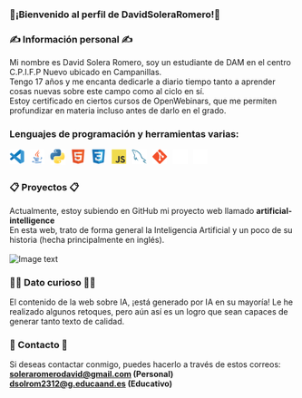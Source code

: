 ### 👋¡Bienvenido al perfil de DavidSoleraRomero!👋

### ✍ Información personal ✍
Mi nombre es David Solera Romero, soy un estudiante de DAM en el centro C.P.I.F.P Nuevo ubicado en Campanillas. <br>
Tengo 17 años y me encanta dedicarle a diario tiempo tanto a aprender cosas nuevas sobre este campo como al ciclo en sí. <br>
Estoy certificado en ciertos cursos de OpenWebinars, que me permiten profundizar en materia incluso antes de darlo en el grado. <br>

### Lenguajes de programación y herramientas varias:

<img align="left" alt="Visual Studio Code" width="26px" src="./img/visual_studio_code.svg" style="padding-right:10px;" />
<img align="left" alt="Java" width="26px" src="./img/java.png" style="padding-right:10px;" />
<img align="left" alt="Python" width="26px" src="./img/python.png" style="padding-right:10px;" />
<img align="left" alt="HTML5" width="26px" src="./img/html.svg" style="padding-right:10px;" />
<img align="left" alt="CSS3" width="26px" src="./img/css.svg" style="padding-right:10px;" />
<img align="left" alt="JavaScript" width="26px" src="./img/js.svg" style="padding-right:10px;" />
<img align="left" alt="MySQL" width="26px" src="./img/mysql.svg" style="padding-right:10px;" />
<img align="left" alt="Git" width="26px" src="./img/git.svg" style="padding-right:10px;" />
<img align="left" alt="GitHub" width="26px" src="./img/github.png" style="padding-right:10px;" />
<img align="left" alt="Terminal" width="26px" src="./img/terminal_dark.svg" /><br><br>

### 📋 Proyectos 📋
Actualmente, estoy subiendo en GitHub mi proyecto web llamado <strong> artificial-intelligence </strong> <br>
En esta web, trato de forma general la Inteligencia Artificial y un poco de su historia (hecha principalmente en inglés). <br>
<br>
![Image text](https://github.com/DavidSoleraRomero/DavidSoleraRomero/blob/main/ai-gif.gif)

### 😶‍🌫️ Dato curioso 😶‍🌫️
El contenido de la web sobre IA, ¡está generado por IA en su mayoría!
Le he realizado algunos retoques, pero aún así es un logro que sean capaces de generar tanto texto de calidad.

### 📩 Contacto 📩
Si deseas contactar conmigo, puedes hacerlo a través de estos correos: <br>
<strong>soleraromerodavid@gmail.com (Personal) </strong> <br>
<strong>dsolrom2312@g.educaand.es (Educativo) </strong> <br>

<!--
**DavidSoleraRomero/DavidSoleraRomero** is a ✨ _special_ ✨ repository because its `README.md` (this file) appears on your GitHub profile.


- 🔭 I’m currently working on ...
- 🌱 I’m currently learning ...
- 👯 I’m looking to collaborate on ...
- 🤔 I’m looking for help with ...
- 💬 Ask me about ...
- 📫 How to reach me: ...
- 😄 Pronouns: ...
- ⚡ Fun fact: ...
-->
